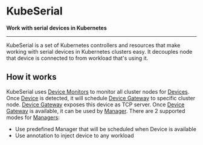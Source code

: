 # KubeSerial 
<b>Work with serial devices in Kubernetes</b>

---

KubeSerial is a set of Kubernetes controllers and resources that make working with serial devices in Kubernetes clusters easy. It decouples node that device is connected to from workload that's using it.

## How it works

KubeSerial uses [Device Monitors][DM] to monitor all cluster nodes for [Devices][D]. Once [Device][D] is detected, it will schedule [Device Gateway][DG] to specific cluster node. [Device Gateway][DG] exposes this device as TCP server. Once [Device Gateway][DG] is available, it can be used by [Manager][M]. There are 2 supported modes for [Managers][M]:
- Use predefined Manager that will be scheduled when Device is available
- Use annotation to inject device to any workload


<!-- Links  -->
[D]:  /configuration/devices.md            "Device"
[DM]: /components/monitor.md               "Device Monitor"
[DG]: /components/gateway.md               "Device Gateway"
[M]:  /configuration/managers/SUMMARY.md   "Managers"
